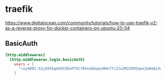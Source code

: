 # traefik

https://www.digitalocean.com/community/tutorials/how-to-use-traefik-v2-as-a-reverse-proxy-for-docker-containers-on-ubuntu-20-04

## BasicAuth

```toml
[http.middlewares]
  [http.middlewares.login.basicAuth]
    users = [
      "roy4801:$2y$05$qmSUC0EePfGCf6hnabUqeuHHn77cZJu3M2Z095qwxZw6mbiXaF2YG"
    ]
```